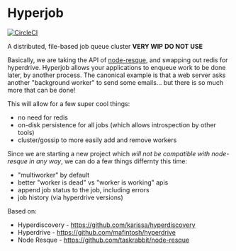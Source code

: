 # Hyperjob
[![CircleCI](https://circleci.com/gh/evantahler/hyperjob.svg?style=svg)](https://circleci.com/gh/evantahler/hyperjob)

A distributed, file-based job queue cluster
 **VERY WIP** **DO NOT USE**

Basically, we are taking the API of [node-resque](https://github.com/taskrabbit/node-resque), and swapping out redis for hyperdrive.  Hyperjob allows your applications to enqueue work to be done later, by another process.  The canonical example is that a web server asks another "background worker" to send some emails... but there is so much more that can be done!

This will allow for a few super cool things:
* no need for redis
* on-disk persistence for all jobs (which allows introspection by other tools)
* cluster/gossip to more easily add and remove workers

Since we are starting a new project which *will not be compatible with node-resque in any way*, we can do a few things differnty this time:
* "multiworker" by default
* better "worker is dead" vs "worker is working" apis
* append job status to the job, including errors
* job history (via hyperdrive versions)

Based on:
* Hyperdiscovery - https://github.com/karissa/hyperdiscovery
* Hyperdrive - https://github.com/mafintosh/hyperdrive
* Node Resque - https://github.com/taskrabbit/node-resque
